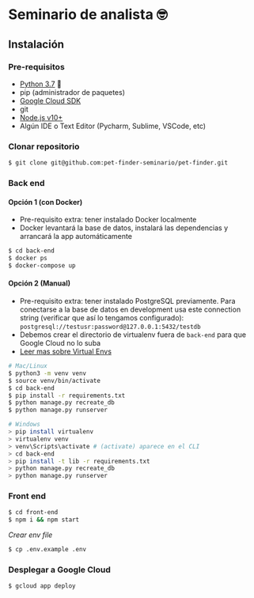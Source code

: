 # Seminario de analista 🤓

## Instalación

### Pre-requisitos

- [Python 3.7](https://www.python.org/downloads/) 🐍
- pip (administrador de paquetes)
- [Google Cloud SDK](https://cloud.google.com/sdk/)
- git
- [Node.js v10+](https://nodejs.org/en/download/)
- Algún IDE o Text Editor (Pycharm, Sublime, VSCode, etc)

### Clonar repositorio

```bash
$ git clone git@github.com:pet-finder-seminario/pet-finder.git
```

### Back end

#### Opción 1 (con Docker)

- Pre-requisito extra: tener instalado Docker localmente
- Docker levantará la base de datos, instalará las dependencias y arrancará la app automáticamente

```bash
$ cd back-end
$ docker ps
$ docker-compose up
```

#### Opción 2 (Manual)

- Pre-requisito extra: tener instalado PostgreSQL previamente. Para conectarse a la base de datos en development usa este connection string (verificar que así lo tengamos configurado): `postgresql://testusr:password@127.0.0.1:5432/testdb`
- Debemos crear el directorio de virtualenv fuera de `back-end` para que Google Cloud no lo suba
- [Leer mas sobre Virtual Envs](https://docs.python-guide.org/dev/virtualenvs/)

```bash
# Mac/Linux
$ python3 -m venv venv
$ source venv/bin/activate
$ cd back-end
$ pip install -r requirements.txt
$ python manage.py recreate_db
$ python manage.py runserver

# Windows
> pip install virtualenv
> virtualenv venv
> venv\Scripts\activate # (activate) aparece en el CLI
> cd back-end
> pip install -t lib -r requirements.txt
> python manage.py recreate_db
> python manage.py runserver
```

### Front end

```bash
$ cd front-end
$ npm i && npm start
```

*Crear env file*
```bash
$ cp .env.example .env
```

### Desplegar a Google Cloud

```bash
$ gcloud app deploy
```
